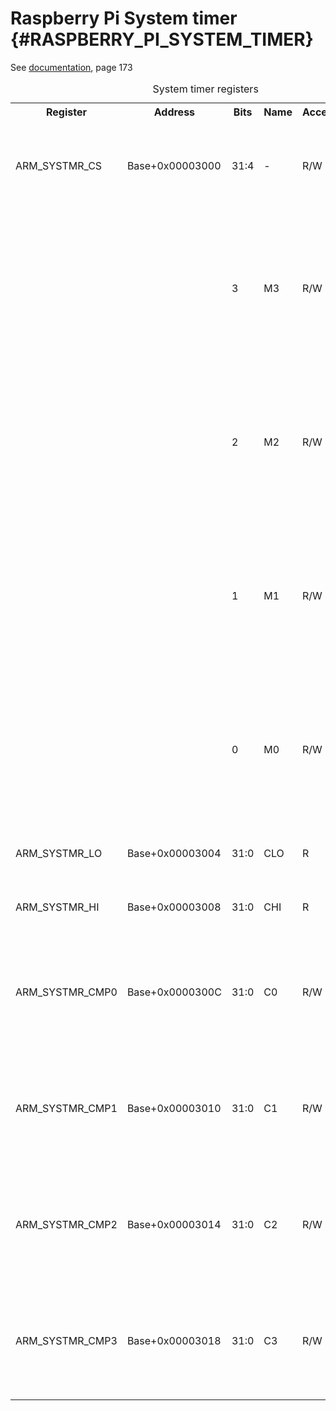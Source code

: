 # Raspberry Pi System timer {#RASPBERRY_PI_SYSTEM_TIMER}

See [documentation](BCM2837-Peripherals.pdf), page 173

<table>
<caption id="System_timer_registers">System timer registers</caption>
<tr><th>Register       <th>Address        <th>Bits<th>Name<th>Access<td>Meaning</tr>
<tr><td>ARM_SYSTMR_CS  <td>Base+0x00003000<td>31:4<td>-   <td>R/W   <td>Reserved, write as 0, read as don't care. Reset level: 0</tr>
<tr><td>               <td>               <td>3   <td>M3  <td>R/W   <td>System Timer Match 3. Timer match since last cleared (0 = no match 1 = match). Reset level: 0</tr>
<tr><td>               <td>               <td>2   <td>M2  <td>R/W   <td>System Timer Match 2. Timer match since last cleared (0 = no match 1 = match). Reset level: 0</tr>
<tr><td>               <td>               <td>1   <td>M1  <td>R/W   <td>System Timer Match 1. Timer match since last cleared (0 = no match 1 = match). Reset level: 0</tr>
<tr><td>               <td>               <td>0   <td>M0  <td>R/W   <td>System Timer Match 0. Timer match since last cleared (0 = no match 1 = match). Reset level: 0</tr>
<tr><td>ARM_SYSTMR_LO  <td>Base+0x00003004<td>31:0<td>CLO <td>R     <td>Free running timer low 32 bits</tr>
<tr><td>ARM_SYSTMR_HI  <td>Base+0x00003008<td>31:0<td>CHI <td>R     <td>Free running timer high 32 bits</tr>
<tr><td>ARM_SYSTMR_CMP0<td>Base+0x0000300C<td>31:0<td>C0  <td>R/W   <td>Time match value 0, will match when low 32 bits are equal to value.</tr>
<tr><td>ARM_SYSTMR_CMP1<td>Base+0x00003010<td>31:0<td>C1  <td>R/W   <td>Time match value 1, will match when low 32 bits are equal to value.</tr>
<tr><td>ARM_SYSTMR_CMP2<td>Base+0x00003014<td>31:0<td>C2  <td>R/W   <td>Time match value 2, will match when low 32 bits are equal to value.</tr>
<tr><td>ARM_SYSTMR_CMP3<td>Base+0x00003018<td>31:0<td>C3  <td>R/W   <td>Time match value 3, will match when low 32 bits are equal to value.</tr>
</table>
